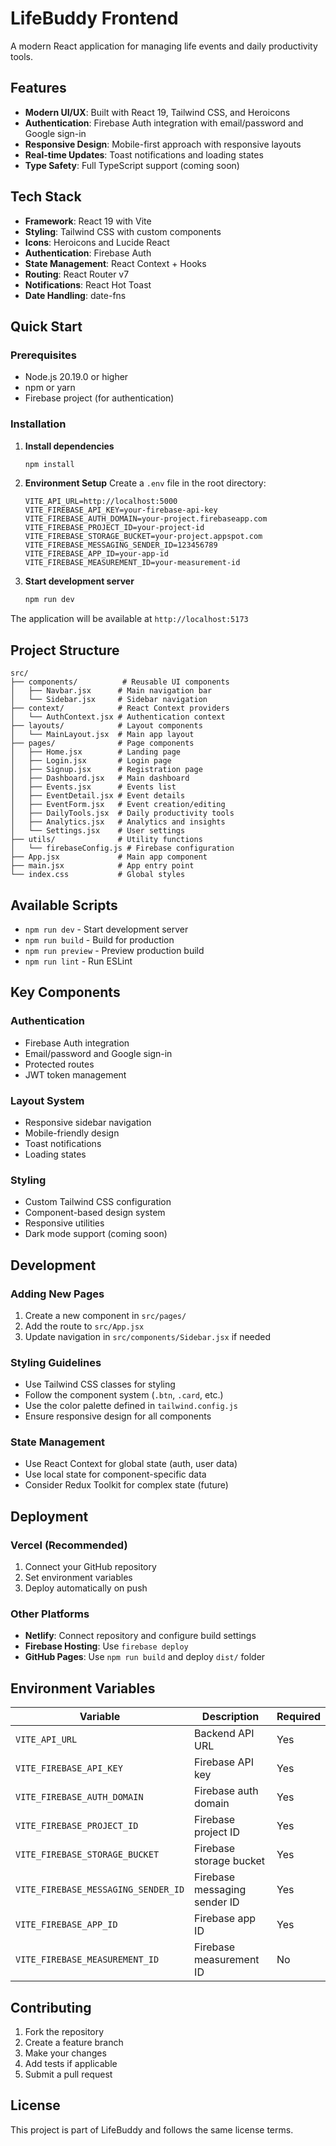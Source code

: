 # LifeBuddy Frontend

A modern React application for managing life events and daily productivity tools.

## Features

- **Modern UI/UX**: Built with React 19, Tailwind CSS, and Heroicons
- **Authentication**: Firebase Auth integration with email/password and Google sign-in
- **Responsive Design**: Mobile-first approach with responsive layouts
- **Real-time Updates**: Toast notifications and loading states
- **Type Safety**: Full TypeScript support (coming soon)

## Tech Stack

- **Framework**: React 19 with Vite
- **Styling**: Tailwind CSS with custom components
- **Icons**: Heroicons and Lucide React
- **Authentication**: Firebase Auth
- **State Management**: React Context + Hooks
- **Routing**: React Router v7
- **Notifications**: React Hot Toast
- **Date Handling**: date-fns

## Quick Start

### Prerequisites

- Node.js 20.19.0 or higher
- npm or yarn
- Firebase project (for authentication)

### Installation

1. **Install dependencies**
   ```bash
   npm install
   ```

2. **Environment Setup**
   Create a `.env` file in the root directory:
   ```env
   VITE_API_URL=http://localhost:5000
   VITE_FIREBASE_API_KEY=your-firebase-api-key
   VITE_FIREBASE_AUTH_DOMAIN=your-project.firebaseapp.com
   VITE_FIREBASE_PROJECT_ID=your-project-id
   VITE_FIREBASE_STORAGE_BUCKET=your-project.appspot.com
   VITE_FIREBASE_MESSAGING_SENDER_ID=123456789
   VITE_FIREBASE_APP_ID=your-app-id
   VITE_FIREBASE_MEASUREMENT_ID=your-measurement-id
   ```

3. **Start development server**
   ```bash
   npm run dev
   ```

The application will be available at `http://localhost:5173`

## Project Structure

```
src/
├── components/          # Reusable UI components
│   ├── Navbar.jsx      # Main navigation bar
│   └── Sidebar.jsx     # Sidebar navigation
├── context/            # React Context providers
│   └── AuthContext.jsx # Authentication context
├── layouts/            # Layout components
│   └── MainLayout.jsx  # Main app layout
├── pages/              # Page components
│   ├── Home.jsx        # Landing page
│   ├── Login.jsx       # Login page
│   ├── Signup.jsx      # Registration page
│   ├── Dashboard.jsx   # Main dashboard
│   ├── Events.jsx      # Events list
│   ├── EventDetail.jsx # Event details
│   ├── EventForm.jsx   # Event creation/editing
│   ├── DailyTools.jsx  # Daily productivity tools
│   ├── Analytics.jsx   # Analytics and insights
│   └── Settings.jsx    # User settings
├── utils/              # Utility functions
│   └── firebaseConfig.js # Firebase configuration
├── App.jsx             # Main app component
├── main.jsx            # App entry point
└── index.css           # Global styles
```

## Available Scripts

- `npm run dev` - Start development server
- `npm run build` - Build for production
- `npm run preview` - Preview production build
- `npm run lint` - Run ESLint

## Key Components

### Authentication
- Firebase Auth integration
- Email/password and Google sign-in
- Protected routes
- JWT token management

### Layout System
- Responsive sidebar navigation
- Mobile-friendly design
- Toast notifications
- Loading states

### Styling
- Custom Tailwind CSS configuration
- Component-based design system
- Responsive utilities
- Dark mode support (coming soon)

## Development

### Adding New Pages
1. Create a new component in `src/pages/`
2. Add the route to `src/App.jsx`
3. Update navigation in `src/components/Sidebar.jsx` if needed

### Styling Guidelines
- Use Tailwind CSS classes for styling
- Follow the component system (`.btn`, `.card`, etc.)
- Use the color palette defined in `tailwind.config.js`
- Ensure responsive design for all components

### State Management
- Use React Context for global state (auth, user data)
- Use local state for component-specific data
- Consider Redux Toolkit for complex state (future)

## Deployment

### Vercel (Recommended)
1. Connect your GitHub repository
2. Set environment variables
3. Deploy automatically on push

### Other Platforms
- **Netlify**: Connect repository and configure build settings
- **Firebase Hosting**: Use `firebase deploy`
- **GitHub Pages**: Use `npm run build` and deploy `dist/` folder

## Environment Variables

| Variable | Description | Required |
|----------|-------------|----------|
| `VITE_API_URL` | Backend API URL | Yes |
| `VITE_FIREBASE_API_KEY` | Firebase API key | Yes |
| `VITE_FIREBASE_AUTH_DOMAIN` | Firebase auth domain | Yes |
| `VITE_FIREBASE_PROJECT_ID` | Firebase project ID | Yes |
| `VITE_FIREBASE_STORAGE_BUCKET` | Firebase storage bucket | Yes |
| `VITE_FIREBASE_MESSAGING_SENDER_ID` | Firebase messaging sender ID | Yes |
| `VITE_FIREBASE_APP_ID` | Firebase app ID | Yes |
| `VITE_FIREBASE_MEASUREMENT_ID` | Firebase measurement ID | No |

## Contributing

1. Fork the repository
2. Create a feature branch
3. Make your changes
4. Add tests if applicable
5. Submit a pull request

## License

This project is part of LifeBuddy and follows the same license terms.
